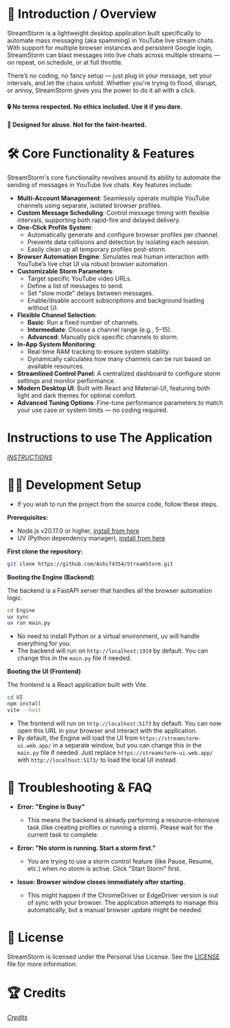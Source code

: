 # 📘 **Introduction / Overview**

StreamStorm is a lightweight desktop application built specifically to automate mass messaging (aka spamming) in YouTube live stream chats. With support for multiple browser instances and persistent Google login, StreamStorm can blast messages into live chats across multiple streams — on repeat, on schedule, or at full throttle.

There’s no coding, no fancy setup — just plug in your message, set your intervals, and let the chaos unfold. Whether you're trying to flood, disrupt, or annoy, StreamStorm gives you the power to do it all with a click.

#### 🔒 No terms respected. No ethics included. Use it if you dare.

#### 🧨 Designed for abuse. Not for the faint-hearted.

# 🛠️ Core Functionality & Features

StreamStorm's core functionality revolves around its ability to automate the sending of messages in YouTube live chats. Key features include:

* **Multi-Account Management**: Seamlessly operate multiple YouTube channels using separate, isolated browser profiles.
* **Custom Message Scheduling**: Control message timing with flexible intervals, supporting both rapid-fire and delayed delivery.
* **One-Click Profile System**:
  * Automatically generate and configure browser profiles per channel.
  * Prevents data collisions and detection by isolating each session.
  * Easily clean up all temporary profiles post-storm.
* **Browser Automation Engine**: Simulates real human interaction with YouTube’s live chat UI via robust browser automation.
* **Customizable Storm Parameters**:
  * Target specific YouTube video URLs.
  * Define a list of messages to send.
  * Set "slow mode" delays between messages.
  * Enable/disable account subscriptions and background loading without UI.
* **Flexible Channel Selection**:
  * **Basic**: Run a fixed number of channels.
  * **Intermediate**: Choose a channel range (e.g., 5–15).
  * **Advanced**: Manually pick specific channels to storm.
* **In-App System Monitoring**:
  * Real-time RAM tracking to ensure system stability.
  * Dynamically calculates how many channels can be run based on available resources.
* **Streamlined Control Panel**: A centralized dashboard to configure storm settings and monitor performance.
* **Modern Desktop UI**: Built with React and Material-UI, featuring both light and dark themes for optimal comfort.
* **Advanced Tuning Options**: Fine-tune performance parameters to match your use case or system limits — no coding required.

# Instructions to use The Application
###### [INSTRUCTIONS](./INSTRUCTIONS.md)


# 👨‍💻 **Development Setup**

* If you wish to run the project from the source code, follow these steps.

**Prerequisites:**
* Node.js v20.17.0 or higher, [install from here](https://nodejs.org/en/download)
* UV (Python dependency manager), [install from here](https://docs.astral.sh/uv/getting-started/installation/) 

**First clone the repository:**

```bash
git clone https://github.com/Ashif4354/StreamStorm.git
```

**Booting the Engine (Backend)**

The backend is a FastAPI server that handles all the browser automation logic.

```bash
cd Engine
uv sync
uv run main.py
```

* No need to install Python or a virtual environment, uv will handle everything for you.
* The backend will run on `http://localhost:1919` by default. You can change this in the `main.py` file if needed.

**Booting the UI (Frontend)**

The frontend is a React application built with Vite.

```bash
cd UI
npm install
vite --host
```

* The frontend will run on `http://localhost:5173` by default. You can now open this URL in your browser and interact with the application.
* By default, the Engine will load the UI from `https://streamstorm-ui.web.app/` in a separate window, but you can change this in the `main.py` file if needed. 
Just replace `https://streamstorm-ui.web.app/` with `http://localhost:5173/` to load the local UI instead.

# 🧠 **Troubleshooting & FAQ**

*   **Error: "Engine is Busy"**
    *   This means the backend is already performing a resource-intensive task (like creating profiles or running a storm). Please wait for the current task to complete.

*   **Error: "No storm is running. Start a storm first."**
    *   You are trying to use a storm control feature (like Pause, Resume, etc.) when no storm is active. Click "Start Storm" first.

*   **Issue: Browser window closes immediately after starting.**
    *   This might happen if the ChromeDriver or EdgeDriver version is out of sync with your browser. The application attempts to manage this automatically, but a manual browser update might be needed.

# 📜 License

StreamStorm is licensed under the Personal Use License. See the [LICENSE](./LICENSE) file for more information.

# 🏆 Credits
###### [Credits](./CREDITS.md)



<!-- 
### ⚠️ **Dos and Don’ts**

*   **✅ DO** create profiles from within the app before starting a storm for the first time. The app needs to know about your YouTube accounts.
*   **✅ DO** monitor your RAM usage, especially when running a large number of channels.
*   **❌ DO NOT** close the browser windows manually while a storm is in progress. Use the "Stop" button in the UI.
*   **❌ DO NOT** interrupt the profile creation process. It can lead to corrupted profiles. If it fails, use the "Delete All Profiles" feature and try again.
*   **⚠️ Acknowledgment**: Automating user interactions on platforms like YouTube can be against their Terms of Service. Use this tool responsibly. The developers are not responsible for any account suspension or action taken against you. -->